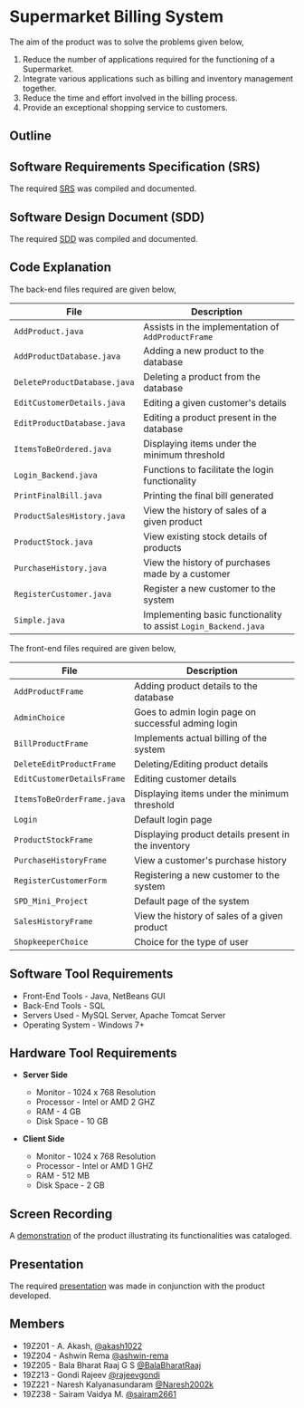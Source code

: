 # Supermarket Billing System

The aim of the product was to solve the problems given below,

1. Reduce the number of applications required for the functioning of a Supermarket.
2. Integrate various applications such as billing and inventory management together. 
3. Reduce the time and effort involved in the billing process.
4. Provide an exceptional shopping service to customers. 

## Outline

## Software Requirements Specification (SRS)

The required [SRS](https://drive.google.com/file/d/15LTfXxsUyi1bItV58iJGIOlT4cIogAq4/view?usp=sharing) was compiled and documented.

## Software Design Document (SDD)

The required [SDD](https://github.com/BalaBharatRaaj/mini-project) was compiled and documented.

## Code Explanation

The back-end files required are given below,

| File | Description |
| --- | --- |
| `AddProduct.java` | Assists in the implementation of `AddProductFrame` |
| `AddProductDatabase.java` | Adding a new product to the database |
| `DeleteProductDatabase.java` | Deleting a product from the database |
| `EditCustomerDetails.java` | Editing a given customer's details |
| `EditProductDatabase.java` | Editing a product present in the database |
| `ItemsToBeOrdered.java` | Displaying items under the minimum threshold |
| `Login_Backend.java` | Functions to facilitate the login functionality |
| `PrintFinalBill.java` | Printing the final bill generated |
| `ProductSalesHistory.java` | View the history of sales of a given product |
| `ProductStock.java` | View existing stock details of products |
| `PurchaseHistory.java` | View the history of purchases made by a customer |
| `RegisterCustomer.java` | Register a new customer to the system |
| `Simple.java` | Implementing basic functionality to assist `Login_Backend.java`  |

The front-end files required are given below,

| File | Description |
| --- | --- |
| `AddProductFrame` | Adding product details to the database|
| `AdminChoice` | Goes to admin login page on successful adming login |
| `BillProductFrame` | Implements actual billing of the system |
| `DeleteEditProductFrame` | Deleting/Editing product details |
| `EditCustomerDetailsFrame` | Editing customer details|
| `ItemsToBeOrderFrame.java` | Displaying items under the minimum threshold |
| `Login` | Default login page |
| `ProductStockFrame` | Displaying product details present in the inventory |
| `PurchaseHistoryFrame` | View a customer's purchase history |
| `RegisterCustomerForm` | Registering a new customer to the system |
| `SPD_Mini_Project` | Default page of the system |
| `SalesHistoryFrame` | View the history of sales of a given product |
| `ShopkeeperChoice` | Choice for the type of user |

## Software Tool Requirements

- Front-End Tools - Java, NetBeans GUI 
- Back-End Tools - SQL
- Servers Used - MySQL Server, Apache Tomcat Server
- Operating System - Windows 7+


## Hardware Tool Requirements
- **Server Side**
   - Monitor - 1024 x 768 Resolution
   - Processor - Intel or AMD 2 GHZ
   - RAM - 4 GB
   - Disk Space - 10 GB

- **Client Side**
   - Monitor - 1024 x 768 Resolution
   - Processor - Intel or AMD 1 GHZ
   - RAM - 512 MB
   - Disk Space - 2 GB

## Screen Recording

A [demonstration](https://drive.google.com/file/d/1OPzOpbA6omLGcQaeNYxzhxE-9efFpJJT/view?usp=sharing) of the product illustrating its functionalities was cataloged.  

## Presentation

The required [presentation](https://www.canva.com/design/DAEvUs-ohco/dKStZOIH04M2_h8GHAJ78Q/view?utm_content=DAEvUs-ohco&utm_campaign=designshare&utm_medium=link&utm_source=publishpresent) was made in conjunction with the product developed.

## Members

- 19Z201   -  A. Akash, [@akash1022](https://github.com/akash1022)
- 19Z204   -  Ashwin Rema [@ashwin-rema](https://github.com/ashwin-rema)
- 19Z205   -  Bala Bharat Raaj G S [@BalaBharatRaaj](https://github.com/BalaBharatRaaj/)
- 19Z213   -  Gondi Rajeev [@rajeevgondi](https://github.com/rajeevgondi)
- 19Z221   -  Naresh Kalyanasundaram [@Naresh2002k](https://github.com/Naresh2002k)
- 19Z238   -  Sairam Vaidya M. [@sairam2661](https://github.com/sairam2661/)
